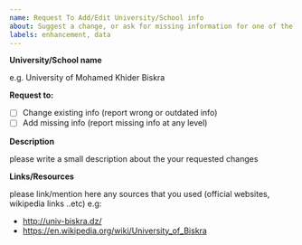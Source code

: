 ```yaml
---
name: Request To Add/Edit University/School info
about: Suggest a change, or ask for missing information for one of the universities/schools inside _data folder
labels: enhancement, data
---
```


**University/School name**

e.g. University of Mohamed Khider Biskra

**Request to:**

- [ ] Change existing info (report wrong or outdated info)
- [ ] Add missing info (report missing info at any level)

<!-- replace [ ] with [x] to check the box -->

**Description**

please write a small description about the your requested changes

**Links/Resources**

please link/mention here any sources that you used (official websites, wikipedia links ..etc) e.g:

- http://univ-biskra.dz/
- https://en.wikipedia.org/wiki/University_of_Biskra
